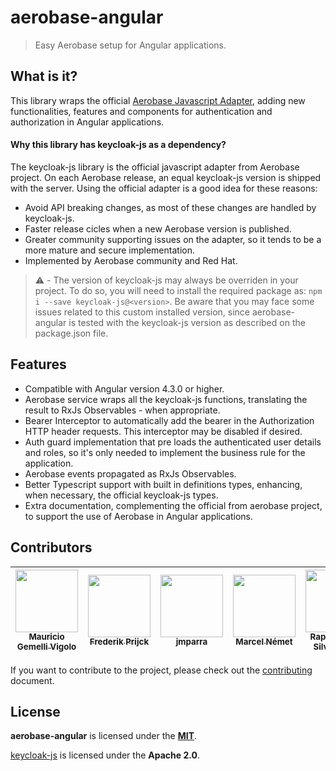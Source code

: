 # aerobase-angular

> Easy Aerobase setup for Angular applications.

## What is it?

This library wraps the official [Aerobase Javascript Adapter](https://github.com/aerobase/keycloak-js-bower), adding new functionalities, features and components for authentication and authorization in Angular applications.

#### Why this library has keycloak-js as a dependency?

The keycloak-js library is the official javascript adapter from Aerobase project. On each Aerobase release, an equal keycloak-js version is shipped with the server. Using the official adapter is a good idea for these reasons:

- Avoid API breaking changes, as most of these changes are handled by keycloak-js.
- Faster release cicles when a new Aerobase version is published.
- Greater community supporting issues on the adapter, so it tends to be a more mature and secure implementation.
- Implemented by Aerobase community and Red Hat.

> ⚠️ - The version of keycloak-js may always be overriden in your project. To do so, you will need to install the required package as: `npm i --save keycloak-js@<version>`. Be aware that you may face some issues related to this custom installed version, since aerobase-angular is tested with the keycloak-js version as described on the package.json file.

## Features

- Compatible with Angular version 4.3.0 or higher.
- Aerobase service wraps all the keycloak-js functions, translating the result to RxJs Observables - when appropriate.
- Bearer Interceptor to automatically add the bearer in the Authorization HTTP header requests. This interceptor may be disabled if desired.
- Auth guard implementation that pre loads the authenticated user details and roles, so it's only needed to implement the business rule for the application.
- Aerobase events propagated as RxJs Observables.
- Better Typescript support with built in definitions types, enhancing, when necessary, the official keycloak-js types.
- Extra documentation, complementing the official from aerobase project, to support the use of Aerobase in Angular applications.

## Contributors

<!-- prettier-ignore -->
 |[<img src="https://avatars3.githubusercontent.com/u/676270?v=4" width="100px;"/><br /><sub><b>Mauricio Gemelli Vigolo</b></sub>](https://github.com/aerobase)<br />|[<img src="https://avatars0.githubusercontent.com/u/2146903?v=4" width="100px;"/><br /><sub><b>Frederik Prijck</b></sub>](https://github.com/frederikprijck)<br /> | [<img src="https://avatars1.githubusercontent.com/u/980278?v=4" width="100px;"/><br /><sub><b>jmparra</b></sub>](https://github.com/jmparra)<br /> | [<img src="https://avatars2.githubusercontent.com/u/6547340?v=4" width="100px;"/><br /><sub><b>Marcel Német</b></sub>](https://github.com/marcelnem)<br /> | [<img src="https://avatars3.githubusercontent.com/u/14264577?v=4" width="100px;"/><br /><sub><b>Raphael Alex Silva Abreu</b></sub>](https://github.com/aelkz)<br /> |
| :---: | :---: | :---: | :---: | :---: |

If you want to contribute to the project, please check out the [contributing](docs/CONTRIBUTING.md) document.

## License

**aerobase-angular** is licensed under the **[MIT](LICENSE)**.

[keycloak-js](https://github.com/aerobase/keycloak-js-bower) is licensed under the **Apache 2.0**.
